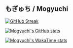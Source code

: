 ## もぎゅち / Mogyuchi

<!-- https://streak-stats.demolab.com/demo/?user=Mogyuchi&theme=default&hide_border=false&border_radius=4.5&locale=en&date_format=&mode=daily&exclude_days=&sections=total%2Ccurrent%2Clongest&card_width=495&card_height=195&type=svg&background-type=gradient&properties=excludeDaysLabel&background=45&background=%23D92DA1F0&background=%23F84777F0&border=%233FE8FF&stroke=%23FFFFFF61&ring=%23FFD9666C&fire=%23FFFB11D7&currStreakNum=%23FFFFFF&sideNums=%23FFE8E8EE&currStreakLabel=%23FFFFFF&sideLabels=%23FFED7CEB&dates=%23FFE8EA -->
[![GitHub Streak](https://streak-stats.demolab.com?user=Mogyuchi&background=45%2CD92DA1F0%2CF84777F0&border=3FE8FF&stroke=FFFFFF61&ring=FFD9666C&fire=FFFB11D7&currStreakNum=FFFFFF&sideNums=FFE8E8EE&currStreakLabel=FFFFFF&sideLabels=FFED7CEB&dates=FFE8EA)](https://git.io/streak-stats)

[![Mogyuchi's GitHub stats][github-stats]][github-stats]

<!-- https://github.com/anuraghazra/github-readme-stats -->
[![Mogyuchi's WakaTime stats][wakatime-stats]][wakatime-stats]

[github-stats]: https://github-readme-stats.vercel.app/api?username=Mogyuchi&card_width=495px&rank_icon=percentile&show_icons=true&number_format=long&show=reviews,prs_merged&title_color=FFED7C&text_color=FFFFFF&icon_color=a0b8fd&border_color=3FE8FF&bg_color=25,D92DA1F0,F84777F0
[wakatime-stats]: https://github-readme-stats.vercel.app/api/wakatime?username=Mogyuchi&title_color=FFED7C&text_color=FFE8EACC&border_color=3FE8FF&bg_color=25,D92DA1F0,F84777F0
